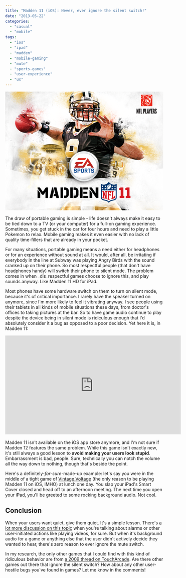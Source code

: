 ```yaml
---
title: "Madden 11 (iOS): Never, ever ignore the silent switch!"
date: "2013-05-22"
categories: 
  - "casual"
  - "mobile"
tags: 
  - "ios"
  - "ipad"
  - "madden"
  - "mobile-gaming"
  - "mute"
  - "sports-games"
  - "user-experience"
  - "ux"
---
```


![Madden 11 splash screen](images/splash.png)

The draw of portable gaming is simple - life doesn't always make it easy to be tied down to a TV (or your computer) for a full-on gaming experience. Sometimes, you get stuck in the car for four hours and need to play a little Pokemon to relax. Mobile gaming makes it even easier with no lack of quality time-fillers that are already in your pocket.

For many situations, portable gaming means a need either for headphones or for an experience without sound at all. It would, after all, be irritating if everybody in the line at Subway was playing Angry Birds with the sound cranked up on their phone. So most respectful people (that don't have headphones handy) will switch their phone to silent mode. The problem comes in when _dis_respectful games choose to ignore this, and play sounds anyway. Like Madden 11 HD for iPad.

Most phones have some hardware switch on them to turn on silent mode, because it's of critical importance. I rarely have the speaker turned on anymore, since I'm more likely to feel it vibrating anyway. I see people using their tablets in all kinds of mobile situations these days, from doctor's offices to taking pictures at the bar. So to have game audio continue to play despite the device being in silent mode is ridiculous enough that I'd absolutely consider it a bug as opposed to a poor decision. Yet here it is, in Madden 11:

<iframe width="560" height="315" src="https://www.youtube.com/embed/DMLxOj0H_Mw?si=zlcI4ndq7OnTwYK4" title="YouTube video player" frameborder="0" allow="accelerometer; autoplay; clipboard-write; encrypted-media; gyroscope; picture-in-picture; web-share" allowfullscreen></iframe>

Madden 11 isn't available on the iOS app store anymore, and I'm not sure if Madden 12 features the same problem. While this game isn't exactly new, it's still always a good lesson to **avoid making your users look stupid**. Embarrassment is bad, people. Sure, technically you can notch the volume all the way down to nothing, though that's beside the point.

Here's a definitely-_for-sure_\-made-up example: let's say you were in the middle of a tight game of [Vintage Voltage](http://appadvice.com/appnn/2010/12/madden-nfl-11-finally-vintage-voltage-mode-local-multiplayer) (the only reason to be playing Madden 11 on iOS, IMHO) at lunch one day. You slap your iPad's Smart Cover closed and head off to an afternoon meeting. The next time you open your iPad, you'll be greeted to some rocking background audio. Not cool.

## Conclusion

When your users want quiet, give them quiet. It's a simple lesson. There's [a lot more discussion on this topic](http://daringfireball.net/2012/01/iphone_mute_switch_design) when you're talking about alarms or other user-initiated actions like playing videos, for sure. But when it's background audio for a game or anything else that the user didn't actively decide they wanted to hear, there's zero reason to ever ignore the mute switch.

In my research, the only other games that I could find with this kind of ridiculous behavior are from [a 2009 thread on TouchArcade](http://forums.toucharcade.com/showthread.php?t=9396). Are there other games out there that ignore the silent switch? How about any other user-hostile bugs you've found in games? Let me know in the comments!
